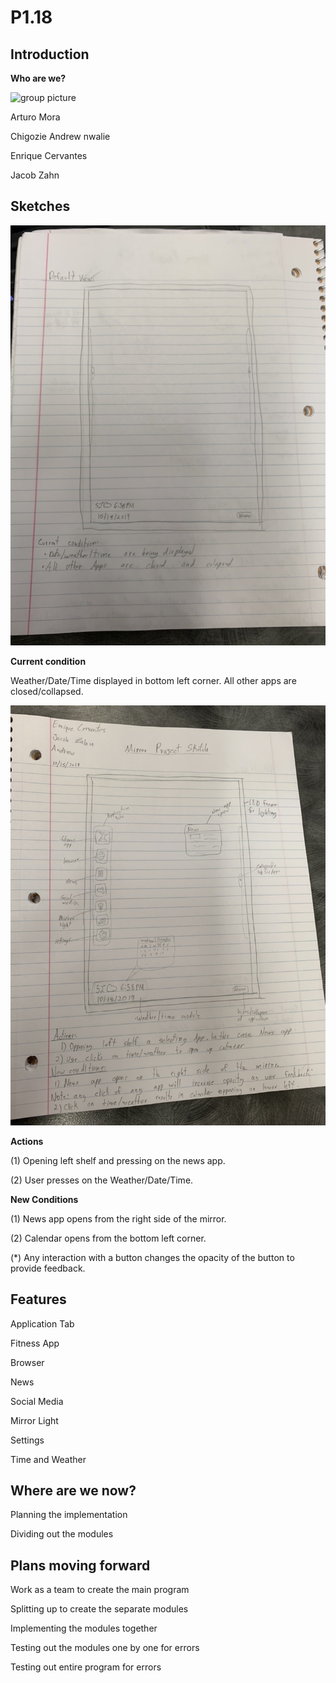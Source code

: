 # P1.18

## Introduction

__Who are we?__

![group picture](https://github.com/Jmzahn/P1.18/blob/master/sketches/MVIMG_20191017_181004.jpg?raw=true)

Arturo Mora

Chigozie Andrew nwalie

Enrique Cervantes

Jacob Zahn

## Sketches

![first sketch](https://github.com/Jmzahn/P1.18/blob/master/sketches/IMG4132770534045897577.jpg?raw=true)

__Current condition__

Weather/Date/Time displayed in bottom left corner. All other apps are closed/collapsed.

![second sketch](https://github.com/Jmzahn/P1.18/blob/master/sketches/IMG246699200809384616.jpg?raw=true)

__Actions__

(1)   Opening left shelf and pressing on the news app.

(2)   User presses on the Weather/Date/Time.

__New Conditions__

(1)   News app opens from the right side of the mirror.

(2)   Calendar opens from the bottom left corner.

(\*)  Any interaction with a button changes the opacity of the button to provide feedback.

## Features
Application Tab

Fitness App

Browser

News

Social Media

Mirror Light

Settings

Time and Weather

## Where are we now?

Planning the implementation

Dividing out the modules

## Plans moving forward

Work as a team to create the main program

Splitting up to create the separate modules

Implementing the modules together

Testing out the modules one by one for errors

Testing out entire program for errors

